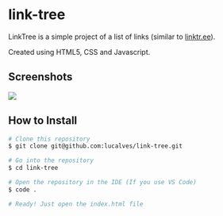 # link-tree

LinkTree is a simple project of a list of links (similar to [linktr.ee](https://linktr.ee/)). 

Created using HTML5, CSS and Javascript.

## Screenshots

<img src="src/img/linktree.gif">

## How to Install

```bash
# Clone this repository
$ git clone git@github.com:lucalves/link-tree.git

# Go into the repository
$ cd link-tree

# Open the repository in the IDE (If you use VS Code)
$ code .

# Ready! Just open the index.html file
```
